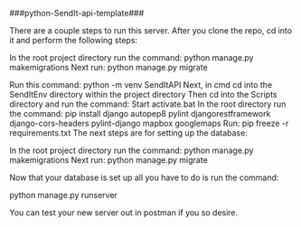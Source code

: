 ###python-SendIt-api-template###

There are a couple steps to run this server. After you clone the repo, cd into it and perform the following steps:


In the root project directory run the command: python manage.py makemigrations Next run: python manage.py migrate

Run this command: python -m venv SendItAPI
Next, in cmd cd into the SendItEnv directory within the project directory
Then cd into the Scripts directory and run the command: Start activate.bat
In the root directory run the command: pip install django autopep8 pylint djangorestframework django-cors-headers pylint-django mapbox googlemaps
Run: pip freeze -r requirements.txt
The next steps are for setting up the database:

In the root project directory run the command: python manage.py makemigrations
Next run: python manage.py migrate


Now that your database is set up all you have to do is run the command:

python manage.py runserver

You can test your new server out in postman if you so desire.